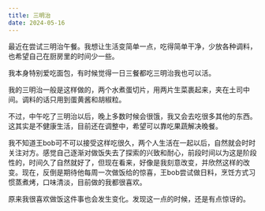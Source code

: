 ```yaml
---
title: 三明治
date: 2024-05-16
---
```


最近在尝试三明治午餐。我想让生活变简单一点，吃得简单干净，少放各种调料，也希望自己在厨房里的时间少一些。

我本身特别爱吃面包，有时候觉得一日三餐都吃三明治我也可以活。

我的三明治一般是这样做的，两个水煮蛋切片，用两片生菜裹起来，夹在土司中间。调料的话只用到蛋黄酱和胡椒粒。

不过，中午吃了三明治以后，晚上多数时候会很饿，我又会去吃很多其他的东西。这其实是不健康生活，目前还在调整中，希望可以靠吃果蔬解决晚餐。

我不知道王bob可不可以接受这样吃很久，两个人生活在一起以后，自然就会时时关注对方。感觉自己逐渐对做饭失去了探索的兴致和耐心，前段时间以为这是阶段性的，时间久了自然就好了，但现在看来，好像是我刻意改变，并欣然这样的改变。现在，反倒是期待他每周一次做饭给的惊喜，王bob尝试做日料，烹饪方式习惯蒸煮烤，口味清淡，目前做的我都很喜欢。

原来我很喜欢做饭这件事也会发生变化。发现这一点的时候，还是有点惊讶的。